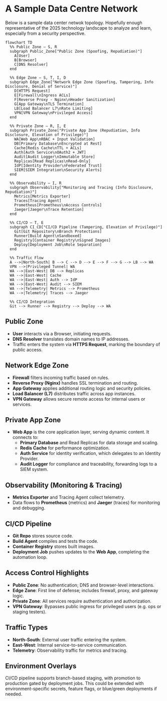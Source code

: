 # A Sample Data Centre Network

Below is a sample data center netwok topology. Hopefully enough representative of the 2025 technology landscape to analyze and learn, especially from a security perspective.

```mermaid
flowchart TD
  %% Public Zone — S, R
  subgraph Public_Zone["Public Zone (Spoofing, Repudiation)"]
    A[User]
    B[Browser]
    C[DNS Resolver]
  end

  %% Edge Zone — S, T, I, D
  subgraph Edge_Zone["Network Edge Zone (Spoofing, Tampering, Info Disclosure, Denial of Service)"]
    D[HTTPS Request]
    E[Firewall\nIngress ACLs]
    F[Reverse Proxy - Nginx\nHeader Sanitization]
    G[App Gateway\nTLS Termination]
    LB[Load Balancer L7\nRate Limiting]
    VPN[VPN Gateway\nPrivileged Access]
  end

  %% Private Zone — R, I, E
  subgraph Private_Zone["Private App Zone (Repudiation, Info Disclosure, Elevation of Privilege)"]
    WA[Web App\nRBAC + Input Validation]
    DB[Primary Database\nEncrypted at Rest]
    Cache[Redis Cache\nTTL + ACLs]
    Auth[Auth Service\nOAuth2 + JWT]
    Audit[Audit Logger\nImmutable Store]
    Replicas[Read Replicas\nRead-Only]
    IdP[Identity Provider\nFederated Trust]
    SIEM[SIEM Integration\nSecurity Alerts]
  end

  %% Observability — I, R
  subgraph Observability["Monitoring and Tracing (Info Disclosure, Repudiation)"]
    Metrics[Metrics Exporter]
    Traces[Tracing Agent]
    Prometheus[Prometheus\nAccess Controls]
    Jaeger[Jaeger\nTrace Retention]
  end

  %% CI/CD — T, E
  subgraph CI_CD["CI/CD Pipeline (Tampering, Elevation of Privilege)"]
    Git[Git Repository\nBranch Protections]
    Runner[Build Agent\nSandboxed]
    Registry[Container Registry\nSigned Images]
    Deploy[Deployment Job\nRole Separation]
  end

  %% Traffic Flow
  A -->|North-South| B --> C --> D --> E --> F --> G --> LB --> WA
  VPN -->|Privileged Tunnel| WA
  WA -->|East-West| DB --> Replicas
  WA -->|East-West| Cache
  WA -->|East-West| Auth --> IdP
  WA -->|East-West| Audit --> SIEM
  WA -->|Telemetry| Metrics --> Prometheus
  WA -->|Telemetry| Traces --> Jaeger

  %% CI/CD Integration
  Git --> Runner --> Registry --> Deploy --> WA
```

## Public Zone

- **User** interacts via a Browser, initiating requests.
- **DNS Resolver** translates domain names to IP addresses.
- Traffic enters the system via **HTTPS Request**, marking the boundary of public access.

## Network Edge Zone

- **Firewall** filters incoming traffic based on rules.
- **Reverse Proxy (Nginx)** handles SSL termination and routing.
- **App Gateway** applies additional routing logic and security policies.
- **Load Balancer (L7)** distributes traffic across app instances.
- **VPN Gateway** allows secure remote access for internal users or services.

## Private App Zone

- **Web App** is the core application layer, serving dynamic content. It connects to:
  - **Primary Database** and Read Replicas for data storage and scaling.
  - **Redis Cache** for performance optimization.
  - **Auth Service** for identity verification, which delegates to an Identity Provider.
  - **Audit Logger** for compliance and traceability, forwarding logs to a SIEM system.

## Observability (Monitoring & Tracing)

- **Metrics Exporter** and Tracing Agent collect telemetry.
- Data flows to **Prometheus** (metrics) and **Jaeger** (traces) for monitoring and debugging.

## CI/CD Pipeline

- **Git Repo** stores source code.
- **Build Agent** compiles and tests the code.
- **Container Registry** stores built images.
- **Deployment Job** pushes updates to the **Web App**, completing the automation loop.

## Access Control Highlights

- **Public Zone**: No authentication; DNS and browser-level interactions.
- **Edge Zone**: First line of defense; includes firewall, proxy, and gateway logic.
- **Private Zone**: All services require authentication and authorization.
- **VPN Gateway**: Bypasses public ingress for privileged users (e.g. ops or staging testers).

## Traffic Types

- **North-South**: External user traffic entering the system.
- **East-West**: Internal service-to-service communication.
- **Telemetry**: Observability traffic for metrics and tracing.

## Environment Overlays

CI/CD pipeline supports branch-based staging, with promotion to production gated by deployment jobs.
This could be extended with environment-specific secrets, feature flags, or blue/green deployments if needed.
